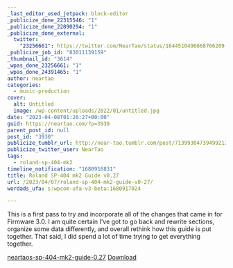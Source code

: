 ```yaml
---
_last_editor_used_jetpack: block-editor
_publicize_done_22315546: "1"
_publicize_done_22890294: "1"
_publicize_done_external:
  twitter:
    "23256661": https://twitter.com/NearTao/status/1644510496668766209
_publicize_job_id: "83011139159"
_thumbnail_id: "3614"
_wpas_done_23256661: "1"
_wpas_done_24391465: "1"
author: neartao
categories:
  - music-production
cover:
  alt: Untitled
  image: /wp-content/uploads/2022/01/untitled.jpg
date: "2023-04-08T01:20:27+00:00"
guid: https://neartao.com/?p=3930
parent_post_id: null
post_id: "3930"
publicize_tumblr_url: http://near-tao.tumblr.com/post/713993047394992128
publicize_twitter_user: NearTao
tags:
  - roland-sp-404-mk2
timeline_notification: "1680916831"
title: Roland SP-404 mk2 Guide v0.27
url: /2023/04/07/roland-sp-404-mk2-guide-v0-27/
wordads_ufa: s:wpcom-ufa-v3-beta:1680917024

---
```

This is a first pass to try and incorporate all of the changes that came in for Firmware 3.0. I am quite certain I've got to go back and rewrite sections, organize some data differently, and overall rethink how this guide is put together. That said, I did spend a lot of time trying to get everything together.

[neartaos-sp-404-mk2-guide-0.27](/wp-content/uploads/2023/04/neartaos-sp-404-mk2-guide-0.27.pdf) [Download](/wp-content/uploads/2023/04/neartaos-sp-404-mk2-guide-0.27.pdf)
